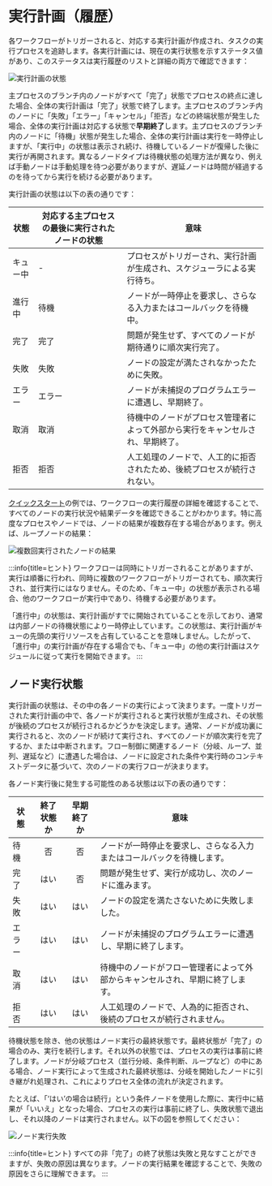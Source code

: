 # 実行計画（履歴）

各ワークフローがトリガーされると、対応する実行計画が作成され、タスクの実行プロセスを追跡します。各実行計画には、現在の実行状態を示すステータス値があり、このステータスは実行履歴のリストと詳細の両方で確認できます：

![実行計画の状態](https://static-docs.nocobase.com/d4440d92ccafac6fac85da4415bb2a26.png)

主プロセスのブランチ内のノードがすべて「完了」状態でプロセスの終点に達した場合、全体の実行計画は「完了」状態で終了します。主プロセスのブランチ内のノードに「失敗」「エラー」「キャンセル」「拒否」などの終端状態が発生した場合、全体の実行計画は対応する状態で**早期終了**します。主プロセスのブランチ内のノードに「待機」状態が発生した場合、全体の実行計画は実行を一時停止しますが、「実行中」の状態は表示され続け、待機しているノードが復帰した後に実行が再開されます。異なるノードタイプは待機状態の処理方法が異なり、例えば手動ノードは手動処理を待つ必要がありますが、遅延ノードは時間が経過するのを待ってから実行を続ける必要があります。

実行計画の状態は以下の表の通りです：

| 状態   | 対応する主プロセスの最後に実行されたノードの状態 | 意味                                             |
| ------ | -------------------------------------- | ------------------------------------------------ |
| キュー中 | -                                    | プロセスがトリガーされ、実行計画が生成され、スケジューラによる実行待ち。 |
| 進行中 | 待機                                   | ノードが一時停止を要求し、さらなる入力またはコールバックを待機中。 |
| 完了   | 完了                                   | 問題が発生せず、すべてのノードが期待通りに順次実行完了。 |
| 失敗   | 失敗                                   | ノードの設定が満たされなかったために失敗。                   |
| エラー | エラー                                 | ノードが未捕捉のプログラムエラーに遭遇し、早期終了。             |
| 取消   | 取消                                   | 待機中のノードがプロセス管理者によって外部から実行をキャンセルされ、早期終了。 |
| 拒否   | 拒否                                   | 人工処理のノードで、人工的に拒否されたため、後続プロセスが続行されない。   |

[クイックスタート](../quick-start.md)の例では、ワークフローの実行履歴の詳細を確認することで、すべてのノードの実行状況や結果データを確認できることがわかります。特に高度なプロセスやノードでは、ノードの結果が複数存在する場合があります。例えば、ループノードの結果：

![複数回実行されたノードの結果](https://static-docs.nocobase.com/bbda259fa2ddf62b0fc0f982efbedae9.png)

:::info{title=ヒント}
ワークフローは同時にトリガーされることがありますが、実行は順番に行われ、同時に複数のワークフローがトリガーされても、順次実行され、並行実行にはなりません。そのため、「キュー中」の状態が表示される場合、他のワークフローが実行中であり、待機する必要があります。

「進行中」の状態は、実行計画がすでに開始されていることを示しており、通常は内部ノードの待機状態により一時停止しています。この状態は、実行計画がキューの先頭の実行リソースを占有していることを意味しません。したがって、「進行中」の実行計画が存在する場合でも、「キュー中」の他の実行計画はスケジュールに従って実行を開始できます。
:::

## ノード実行状態

実行計画の状態は、その中の各ノードの実行によって決まります。一度トリガーされた実行計画の中で、各ノードが実行されると実行状態が生成され、その状態が後続のプロセスが続行されるかどうかを決定します。通常、ノードが成功裏に実行されると、次のノードが続けて実行され、すべてのノードが順次実行を完了するか、または中断されます。フロー制御に関連するノード（分岐、ループ、並列、遅延など）に遭遇した場合は、ノードに設定された条件や実行時のコンテキストデータに基づいて、次のノードの実行フローが決まります。

各ノード実行後に発生する可能性のある状態は以下の表の通りです：

| 状態 | 終了状態か | 早期終了か | 意味                                                       |
| ---- | :-------: | :-------: | -------------------------------------------------------- |
| 待機 |    否    |    否     | ノードが一時停止を要求し、さらなる入力またはコールバックを待機します。 |
| 完了 |    はい   |    否     | 問題が発生せず、実行が成功し、次のノードに進みます。                   |
| 失敗 |    はい   |    はい   | ノードの設定を満たさないために失敗しました。                           |
| エラー |    はい   |    はい   | ノードが未捕捉のプログラムエラーに遭遇し、早期に終了します。               |
| 取消 |    はい   |    はい   | 待機中のノードがフロー管理者によって外部からキャンセルされ、早期に終了します。 |
| 拒否 |    はい   |    はい   | 人工処理のノードで、人為的に拒否され、後続のプロセスが続行されません。       |

待機状態を除き、他の状態はノード実行の最終状態です。最終状態が「完了」の場合のみ、実行を続行します。それ以外の状態では、プロセスの実行は事前に終了します。ノードが分岐プロセス（並行分岐、条件判断、ループなど）の中にある場合、ノード実行によって生成された最終状態は、分岐を開始したノードに引き継がれ処理され、これによりプロセス全体の流れが決定されます。

たとえば、「‘はい’の場合は続行」という条件ノードを使用した際に、実行中に結果が「いいえ」となった場合、プロセスの実行は事前に終了し、失敗状態で退出し、それ以降のノードは実行されません。以下の図を参照してください：

![ノード実行失敗](https://static-docs.nocobase.com/993aecfa1465894bb574444f0a44313e.png)

:::info{title=ヒント}
すべての非「完了」の終了状態は失敗と見なすことができますが、失敗の原因は異なります。ノードの実行結果を確認することで、失敗の原因をさらに理解できます。
:::

